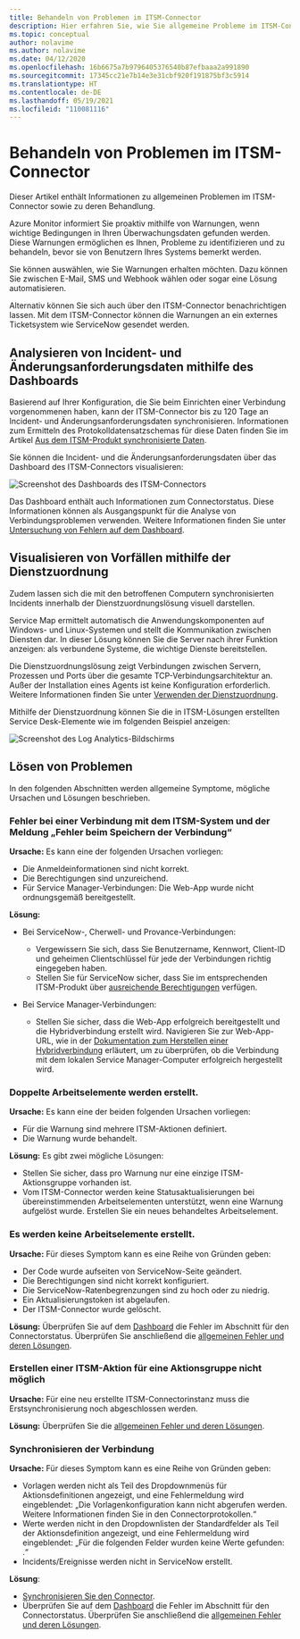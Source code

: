 ```yaml
---
title: Behandeln von Problemen im ITSM-Connector
description: Hier erfahren Sie, wie Sie allgemeine Probleme im ITSM-Connector beheben.
ms.topic: conceptual
author: nolavime
ms.author: nolavime
ms.date: 04/12/2020
ms.openlocfilehash: 16b6675a7b9796405376540b87efbaaa2a991890
ms.sourcegitcommit: 17345cc21e7b14e3e31cbf920f191875bf3c5914
ms.translationtype: HT
ms.contentlocale: de-DE
ms.lasthandoff: 05/19/2021
ms.locfileid: "110081116"
---
```

# <a name="troubleshoot-problems-in-it-service-management-connector"></a>Behandeln von Problemen im ITSM-Connector

Dieser Artikel enthält Informationen zu allgemeinen Problemen im ITSM-Connector sowie zu deren Behandlung.

Azure Monitor informiert Sie proaktiv mithilfe von Warnungen, wenn wichtige Bedingungen in Ihren Überwachungsdaten gefunden werden. Diese Warnungen ermöglichen es Ihnen, Probleme zu identifizieren und zu behandeln, bevor sie von Benutzern Ihres Systems bemerkt werden.

Sie können auswählen, wie Sie Warnungen erhalten möchten. Dazu können Sie zwischen E-Mail, SMS und Webhook wählen oder sogar eine Lösung automatisieren. 

Alternativ können Sie sich auch über den ITSM-Connector benachrichtigen lassen. Mit dem ITSM-Connector können die Warnungen an ein externes Ticketsystem wie ServiceNow gesendet werden.

## <a name="use-the-dashboard-to-analyze-incident-and-change-request-data"></a>Analysieren von Incident- und Änderungsanforderungsdaten mithilfe des Dashboards

Basierend auf Ihrer Konfiguration, die Sie beim Einrichten einer Verbindung vorgenommenen haben, kann der ITSM-Connector bis zu 120 Tage an Incident- und Änderungsanforderungsdaten synchronisieren. Informationen zum Ermitteln des Protokolldatensatzschemas für diese Daten finden Sie im Artikel [Aus dem ITSM-Produkt synchronisierte Daten](./itsmc-synced-data.md).

Sie können die Incident- und die Änderungsanforderungsdaten über das Dashboard des ITSM-Connectors visualisieren:

![Screenshot des Dashboards des ITSM-Connectors](media/itsmc-overview/itsmc-overview-sample-log-analytics.png)

Das Dashboard enthält auch Informationen zum Connectorstatus. Diese Informationen können als Ausgangspunkt für die Analyse von Verbindungsproblemen verwenden. Weitere Informationen finden Sie unter [Untersuchung von Fehlern auf dem Dashboard](./itsmc-dashboard.md).

## <a name="use-service-map-to-visualize-incidents"></a>Visualisieren von Vorfällen mithilfe der Dienstzuordnung

Zudem lassen sich die mit den betroffenen Computern synchronisierten Incidents innerhalb der Dienstzuordnungslösung visuell darstellen.

Service Map ermittelt automatisch die Anwendungskomponenten auf Windows- und Linux-Systemen und stellt die Kommunikation zwischen Diensten dar. In dieser Lösung können Sie die Server nach ihrer Funktion anzeigen: als verbundene Systeme, die wichtige Dienste bereitstellen. 

Die Dienstzuordnungslösung zeigt Verbindungen zwischen Servern, Prozessen und Ports über die gesamte TCP-Verbindungsarchitektur an. Außer der Installation eines Agents ist keine Konfiguration erforderlich. Weitere Informationen finden Sie unter [Verwenden der Dienstzuordnung](../vm/service-map.md).

Mithilfe der Dienstzuordnung können Sie die in ITSM-Lösungen erstellten Service Desk-Elemente wie im folgenden Beispiel anzeigen:

![Screenshot des Log Analytics-Bildschirms](media/itsmc-overview/itsmc-overview-integrated-solutions.png)

## <a name="resolve-problems"></a>Lösen von Problemen

In den folgenden Abschnitten werden allgemeine Symptome, mögliche Ursachen und Lösungen beschrieben. 

### <a name="a-connection-to-the-itsm-system-fails-and-you-get-an-error-in-saving-connection-message"></a>Fehler bei einer Verbindung mit dem ITSM-System und der Meldung „Fehler beim Speichern der Verbindung“

**Ursache:** Es kann eine der folgenden Ursachen vorliegen:

* Die Anmeldeinformationen sind nicht korrekt.
* Die Berechtigungen sind unzureichend.
* Für Service Manager-Verbindungen: Die Web-App wurde nicht ordnungsgemäß bereitgestellt.

**Lösung:**

* Bei ServiceNow-, Cherwell- und Provance-Verbindungen:
  * Vergewissern Sie sich, dass Sie Benutzername, Kennwort, Client-ID und geheimen Clientschlüssel für jede der Verbindungen richtig eingegeben haben.  
  * Stellen Sie für ServiceNow sicher, dass Sie im entsprechenden ITSM-Produkt über [ausreichende Berechtigungen](itsmc-connections-servicenow.md#install-the-user-app-and-create-the-user-role) verfügen.

* Bei Service Manager-Verbindungen:  
  * Stellen Sie sicher, dass die Web-App erfolgreich bereitgestellt und die Hybridverbindung erstellt wird. Navigieren Sie zur Web-App-URL, wie in der [Dokumentation zum Herstellen einer Hybridverbindung](./itsmc-connections-scsm.md#configure-the-hybrid-connection) erläutert, um zu überprüfen, ob die Verbindung mit dem lokalen Service Manager-Computer erfolgreich hergestellt wird.  

### <a name="duplicate-work-items-are-created"></a>Doppelte Arbeitselemente werden erstellt.

**Ursache:** Es kann eine der beiden folgenden Ursachen vorliegen:

* Für die Warnung sind mehrere ITSM-Aktionen definiert.
* Die Warnung wurde behandelt.

**Lösung:** Es gibt zwei mögliche Lösungen:

* Stellen Sie sicher, dass pro Warnung nur eine einzige ITSM-Aktionsgruppe vorhanden ist.
* Vom ITSM-Connector werden keine Statusaktualisierungen bei übereinstimmenden Arbeitselementen unterstützt, wenn eine Warnung aufgelöst wurde. Erstellen Sie ein neues behandeltes Arbeitselement.

### <a name="work-items-are-not-created"></a>Es werden keine Arbeitselemente erstellt.

**Ursache:** Für dieses Symptom kann es eine Reihe von Gründen geben:

* Der Code wurde aufseiten von ServiceNow-Seite geändert.
* Die Berechtigungen sind nicht korrekt konfiguriert.
* Die ServiceNow-Ratenbegrenzungen sind zu hoch oder zu niedrig.
* Ein Aktualisierungstoken ist abgelaufen.
* Der ITSM-Connector wurde gelöscht.

**Lösung:** Überprüfen Sie auf dem [Dashboard](itsmc-dashboard.md) die Fehler im Abschnitt für den Connectorstatus. Überprüfen Sie anschließend die [allgemeinen Fehler und deren Lösungen](itsmc-dashboard-errors.md).

### <a name="you-cant-create-an-itsm-action-for-an-action-group"></a>Erstellen einer ITSM-Aktion für eine Aktionsgruppe nicht möglich

**Ursache:** Für eine neu erstellte ITSM-Connectorinstanz muss die Erstsynchronisierung noch abgeschlossen werden.

**Lösung:** Überprüfen Sie die [allgemeinen Fehler und deren Lösungen](itsmc-dashboard-errors.md).

### <a name="sync-connection"></a>Synchronisieren der Verbindung 

**Ursache:** Für dieses Symptom kann es eine Reihe von Gründen geben:

* Vorlagen werden nicht als Teil des Dropdownmenüs für Aktionsdefinitionen angezeigt, und eine Fehlermeldung wird eingeblendet: „Die Vorlagenkonfiguration kann nicht abgerufen werden. Weitere Informationen finden Sie in den Connectorprotokollen.“
* Werte werden nicht in den Dropdownlisten der Standardfelder als Teil der Aktionsdefinition angezeigt, und eine Fehlermeldung wird eingeblendet: „Für die folgenden Felder wurden keine Werte gefunden: <field names>.“
* Incidents/Ereignisse werden nicht in ServiceNow erstellt.

**Lösung**: 
* [Synchronisieren Sie den Connector](itsmc-resync-servicenow.md).
* Überprüfen Sie auf dem [Dashboard](itsmc-dashboard.md) die Fehler im Abschnitt für den Connectorstatus. Überprüfen Sie anschließend die [allgemeinen Fehler und deren Lösungen](itsmc-dashboard-errors.md).
